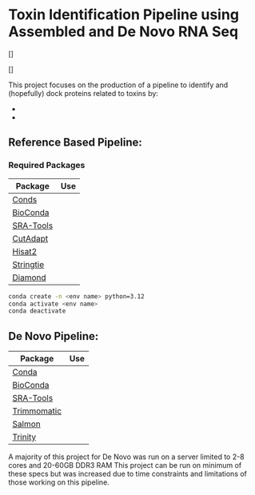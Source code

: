 # Toxin Identification Pipeline using Assembled and De Novo RNA Seq

[![]()]

[![]()]

This project focuses on the production of a pipeline to identify and (hopefully) dock proteins related to toxins by:

-
-

## Reference Based Pipeline:

### Required Packages 

|Package|Use|
|  ------ | ------ |
|[Conds](https://anaconda.org/anaconda/conda)| |
|[BioConda](https://bioconda.github.io/)| |
|[SRA-Tools](https://github.com/ncbi/sra-tools)| |
|[CutAdapt]()| |
|[Hisat2]()| |
|[Stringtie]()| |
|[Diamond]()| |


```sh
conda create -n <env name> python=3.12
conda activate <env name>
conda deactivate
```

## De Novo Pipeline:

|Package|Use|
|  ------ | ------ |
|[Conda](https://anaconda.org/anaconda/conda)| |
|[BioConda](https://bioconda.github.io/)| |
|[SRA-Tools](https://github.com/ncbi/sra-tools)| |
|[Trimmomatic](https://github.com/usadellab/Trimmomatic)| |
|[Salmon](https://combine-lab.github.io/salmon/getting_started/)| |
|[Trinity](https://combine-lab.github.io/salmon/getting_started/)| |

A majority of this project for De Novo was run on a server limited to 2-8 cores and 20-60GB DDR3 RAM 
This project can be run on minimum of these specs but was increased due to time constraints and limitations of those working on this pipeline.

